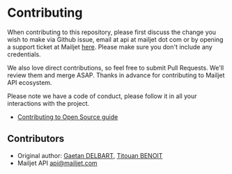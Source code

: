 # Contributing

When contributing to this repository, please first discuss the change you wish to make via Github issue, email at api at mailjet dot com or by opening a support ticket at Mailjet [here](https://app.mailjet.com/support/ticket). Please make sure you don't include any credentials.

We also love direct contributions, so feel free to submit Pull Requests. We'll review them and merge ASAP.
Thanks in advance for contributing to Mailjet API ecosystem.

Please note we have a code of conduct, please follow it in all your interactions with the project.
* [Contributing to Open Source guide](https://guides.github.com/activities/contributing-to-open-source/)

## Contributors

* Original author: [Gaetan DELBART](https://github.com/gagaXD), [Titouan BENOIT](https://github.com/Nightbr)
* Mailjet API <api@mailjet.com>
